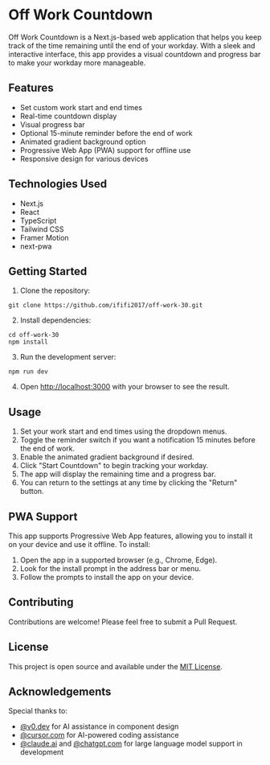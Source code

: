 # Off Work Countdown

Off Work Countdown is a Next.js-based web application that helps you keep track of the time remaining until the end of your workday. With a sleek and interactive interface, this app provides a visual countdown and progress bar to make your workday more manageable.

## Features

- Set custom work start and end times
- Real-time countdown display
- Visual progress bar
- Optional 15-minute reminder before the end of work
- Animated gradient background option
- Progressive Web App (PWA) support for offline use
- Responsive design for various devices

## Technologies Used

- Next.js
- React
- TypeScript
- Tailwind CSS
- Framer Motion
- next-pwa

## Getting Started

1. Clone the repository:
```
git clone https://github.com/ififi2017/off-work-30.git
```

2. Install dependencies:
```
cd off-work-30
npm install
```

3. Run the development server:
```
npm run dev
```

4. Open [http://localhost:3000](http://localhost:3000) with your browser to see the result.

## Usage

1. Set your work start and end times using the dropdown menus.
2. Toggle the reminder switch if you want a notification 15 minutes before the end of work.
3. Enable the animated gradient background if desired.
4. Click "Start Countdown" to begin tracking your workday.
5. The app will display the remaining time and a progress bar.
6. You can return to the settings at any time by clicking the "Return" button.

## PWA Support

This app supports Progressive Web App features, allowing you to install it on your device and use it offline. To install:

1. Open the app in a supported browser (e.g., Chrome, Edge).
2. Look for the install prompt in the address bar or menu.
3. Follow the prompts to install the app on your device.

## Contributing

Contributions are welcome! Please feel free to submit a Pull Request.

## License

This project is open source and available under the [MIT License](LICENSE).

## Acknowledgements

Special thanks to:
- [@v0.dev](https://v0.dev/) for AI assistance in component design
- [@cursor.com](https://www.cursor.com/) for AI-powered coding assistance
- [@claude.ai](https://claude.ai/chats) and [@chatgpt.com](https://chatgpt.com/) for large language model support in development
